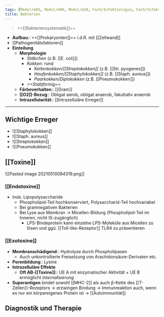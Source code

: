 ```yaml
---
tags: [Modul/m03, Modul/m09, Modul/m18, Fach/Infektiologie, Fach/Infektiologie/Erreger/Bakterien]
title: Bakterien
---
```

> ==[[Bakteriensystematik]]==
- **Aufbau**:: ==[[Prokaryonten]]== i.d.R. mit [[Zellwand]]
- [[Pathogenitätsfaktoren]]
- **Einteilung**
	- **Morphologie**
		- *Stäbchen* (z.B. [[E. coli]])
		- *Kokken:* rund
			- *Kettenkokken/[[Streptokokken]]* (z.B. [[Str. pyogenes]])
			- *Haufenkokken/[[Staphylokokken]]* (z.B. [[Staph. aureus]])
			- *Paarkokken/Diplokokken* (z.B. [[Pneumokokken]])
		- *==Stabförmig==*
	- **Färbeverhalten**:: [[Gram]]
	- **[[O2]]-Bezug**:: Obligat aerob, obligat anaerob, fakultativ anaerob
	- **Intrazellularität**:: [[Intrazelluläre Erreger]]

---
## Wichtige Erreger
- ![[Staphylokokken]]
- ![[Staph. aureus]]
- ![[Streptokokken]]
- ![[Pneumokokken]]


##  [[Toxine]]
![[Pasted image 20210510084319.png]]
### [[Endotoxine]]
- Insb. Lipopolysaccharide
	- Phospholipid-Teil hochkonserviert, Polysaccharid-Teil hochvariabel
	- Bei gramnegativen Bakterien
	- Bei Lyse aus Membran → Micellen-Bildung (Phospholipid-Teil im Inneren, nicht IS-zugänglich)
		- LPS-Bindeprotein kann einzelne LPS-Moleküle aus Micellen zu lösen und ggü. [[Toll-like-Rezeptor]] TLR4 zu präsentieren

### [[Exotoxine]]
- **Membranschädigend**:: Hydrolyse durch Phospholipasen
	- Auch unkontrollierte Freisetzung von Arachidonsäure-Derivaten etc.
- **Porenbildung**:: Lysine
- **Intrazelluläre Effekte**
	- **Oft AB-[[Toxine]]**:: UE A mit enzymatischer Aktivität + UE B ermöglicht *Internalisierung*
- **Superantigen** bindet sowohl [[MHC-2]] als auch β-Kette des [[T-Zellen]]-Rezeptors → erzwingen Bindung → Immunreaktion auch, wenn es nur ein körpereigenes Protein ist → [[Autoimmunität]]


## Diagnostik und Therapie